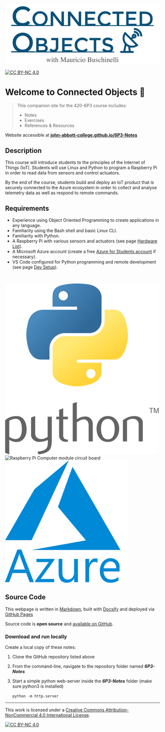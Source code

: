 ![Banner](assets/art_title_path_only.svg ':size=75%')
 
[![CC BY-NC 4.0][cc-by-nc-shield]][cc-by-nc]

# Welcome to Connected Objects 📡

> This companion site for the 420-6P3 course includes:
>
> - Notes
> - Exercises
> - References & Resources

Website accessible at **[john-abbott-college.github.io/6P3-Notes](https://john-abbott-college.github.io/6P3-Notes)**


## Description

This course will introduce students to the principles of the Internet of Things (IoT).
Students will use Linux and Python to program a Raspberry Pi in order to read data from sensors and control actuators.

By the end of the course, students build and deploy an IoT product that is securely connected to the Azure ecosystem in order to collect and analyse telemetry data as well as respond to remote commands.

## Requirements

- Experience using Object Oriented Programming to create applications in any language.
- Familiarity using the Bash shell and basic Linux CLI.
- Familiarity with Python.
- A Raspberry Pi with various sensors and actuators (see page [Hardware List](1-hardware-list.md)).
- A Microsoft Azure account (create a free [Azure for Students account](https://azure.microsoft.com/en-us/free/students/) if necessary).
- VS Code configured for Python programming and remote development (see page [Dev Setup](1-vscode-python-setup.md)).

<br>

![Python language logo](./assets/index-python-logo.png ':class=inline-img-fixheight')
![Raspberry Pi Computer module circuit board](https://images.prismic.io/rpf-products/bfe15853-d10f-4ed9-b9f0-32540bd76e55_CM4%20Featured%20Image.jpg?ixlib=gatsbyFP&auto=compress%2Cformat&fit=max&q=50&w=600&h=400 ':class=inline-img-fixheight')
![Microsoft Azure logo](./assets/index-azure-logo-400.png ':class=inline-img-fixheight')

## Source Code

This webpage is written in [Markdown](https://www.markdownguide.org/), built with [Docsify](https://docsify.js.org/) and deployed via [GitHub Pages](https://pages.github.com/) 

Source code is **open source** and [available on GitHub](https://github.com/John-Abbott-College/6P3-Notes).

### Download and run locally

Create a local copy of these notes:

1. Clone the GitHub repository listed above

2. From the command-line, navigate to the repository folder named ***6P3-Notes*** 

3. Start a simple python web-server inside the ***6P3-Notes*** folder (make sure python3 is installed)

   `python -m http.server`

---

This work is licensed under a [Creative Commons Attribution-NonCommercial 4.0 International License][cc-by-nc].
  
[![CC BY-NC 4.0][cc-by-nc-image]][cc-by-nc]

[cc-by-nc]: http://creativecommons.org/licenses/by-nc/4.0/
[cc-by-nc-image]: https://licensebuttons.net/l/by-nc/4.0/88x31.png
[cc-by-nc-shield]: https://img.shields.io/badge/License-CC%20BY--NC%204.0-lightgrey.svg
